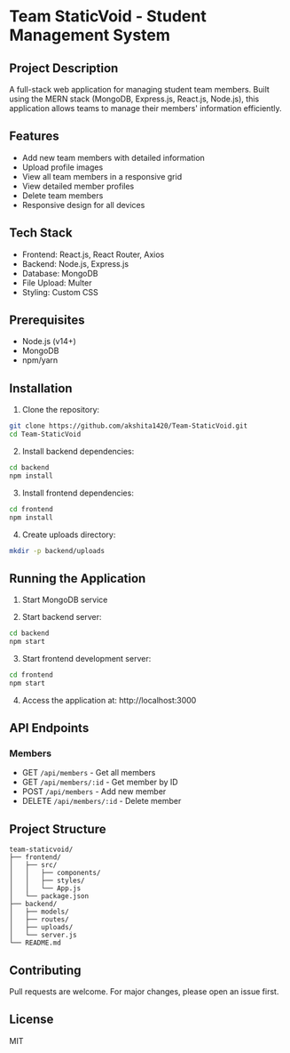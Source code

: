 # Team StaticVoid - Student Management System

## Project Description
A full-stack web application for managing student team members. Built using the MERN stack (MongoDB, Express.js, React.js, Node.js), this application allows teams to manage their members' information efficiently.

## Features
- Add new team members with detailed information
- Upload profile images
- View all team members in a responsive grid
- View detailed member profiles
- Delete team members
- Responsive design for all devices

## Tech Stack
- Frontend: React.js, React Router, Axios
- Backend: Node.js, Express.js
- Database: MongoDB
- File Upload: Multer
- Styling: Custom CSS

## Prerequisites
- Node.js (v14+)
- MongoDB
- npm/yarn

## Installation

1. Clone the repository:
```bash
git clone https://github.com/akshita1420/Team-StaticVoid.git
cd Team-StaticVoid
```

2. Install backend dependencies:
```bash
cd backend
npm install
```

3. Install frontend dependencies:
```bash
cd frontend
npm install
```

4. Create uploads directory:
```bash
mkdir -p backend/uploads
```

## Running the Application

1. Start MongoDB service

2. Start backend server:
```bash
cd backend
npm start
```

3. Start frontend development server:
```bash
cd frontend
npm start
```

4. Access the application at: http://localhost:3000

## API Endpoints

### Members
- GET `/api/members` - Get all members
- GET `/api/members/:id` - Get member by ID
- POST `/api/members` - Add new member
- DELETE `/api/members/:id` - Delete member

## Project Structure
```
team-staticvoid/
├── frontend/
│   ├── src/
│   │   ├── components/
│   │   ├── styles/
│   │   └── App.js
│   └── package.json
├── backend/
│   ├── models/
│   ├── routes/
│   ├── uploads/
│   └── server.js
└── README.md
```

## Contributing
Pull requests are welcome. For major changes, please open an issue first.

## License
MIT
